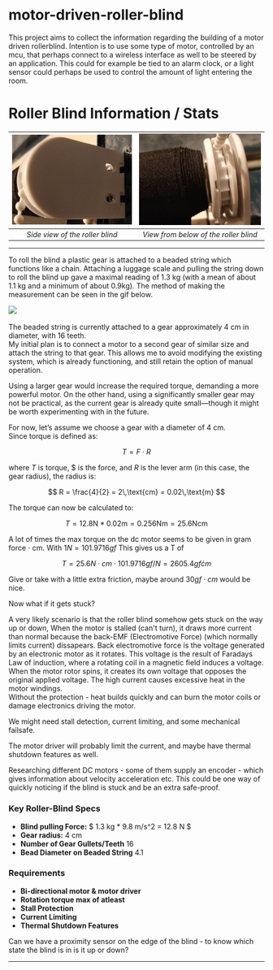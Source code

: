 # motor-driven-roller-blind
This project aims to collect the information regarding the building of a motor driven rollerblind. Intention is to use some type of motor, controlled by an mcu, that perhaps connect to a wireless interface as well to be steered by an application. This could for example be tied to an alarm clock, or a light sensor could perhaps be used to control the amount of light entering the room. 


# Roller Blind Information / Stats

| ![Blind Side View](images/roller_blind_outside.jpg) | ![Blind Motor Close-up](images/roller_blind_below.jpg) |
|:------------------------------------------------:|:-----------------------------------------------------:|
| *Side view of the roller blind*         | *View from below of the roller blind*                   |

---

To roll the blind a plastic gear is attached to a beaded string which functions like a chain. Attaching a luggage scale and pulling the string down to roll the blind up gave a maximal reading of 1.3 kg (with a mean of about 1.1 kg and a minimum of about 0.9kg). The method of making the measurement can be seen in the gif below.

<img src="images/luggage_scale-output.gif" width="300" />

The beaded string is currently attached to a gear approximately 4 cm in diameter, with 16 teeth.  
My initial plan is to connect a motor to a second gear of similar size and attach the string to that gear. This allows me to avoid modifying the existing system, which is already functioning, and still retain the option of manual operation.

Using a larger gear would increase the required torque, demanding a more powerful motor. On the other hand, using a significantly smaller gear may not be practical, as the current gear is already quite small—though it might be worth experimenting with in the future.

For now, let’s assume we choose a gear with a diameter of 4 cm.  
Since torque is defined as:

$$
T = F \cdot R
$$

where $T$ is torque, $ is the force, and $R$ is the lever arm (in this case, the gear radius), the radius is:

$$
  R = \frac{4}{2} = 2\,\text{cm} = 0.02\,\text{m}
$$

The torque can now be calculated to:

$$
  T = 12.8 \text{N} * 0.02 \text{m}  = 0.256 \text{N}\text{m} = 25.6 \text{N}\text{cm} 
$$

A lot of times the max torque on the dc motor seems to be given in gram force $\cdot$ cm. With $1 N = 101.9716 gf$
This gives us a T of

$$
  T = 25.6 N \cdot cm \cdot 101.9716 gf / N = 2605.4 gf \dot cm
$$

Give or take with a little extra friction, maybe around $30 gf \cdot cm$ would be nice.

Now what if it gets stuck?

A very likely scenario is that the roller blind somehow gets stuck on the way up or down, 
When the motor is stalled (can't turn), it draws more current than normal because the back-EMF (Electromotive Force) (which normally limits
current) dissapears. Back electromotive force is the voltage generated by an electronic motor as it rotates. This voltage is the result of Faradays Law of induction, where a rotating coil in a magnetic field induces a voltage. When the motor rotor spins, it creates its own voltage that opposes the original applied voltage. 
The high current causes excessive heat in the motor windings.  
Without the protection - heat builds quickly and can burn the motor coils or damage electronics driving the motor. 

We might need stall detection, current limiting, and some mechanical failsafe. 

The motor driver will probably limit the current, and maybe have thermal shutdown features as well. 

Researching different DC motors - some of them supply an encoder - which gives information about velocity acceleration etc. 
This could be one way of quickly noticing if the blind is stuck and be an extra safe-proof. 

### Key Roller-Blind Specs

- **Blind pulling Force:** $ 1.3 kg * 9.8 m/s^2 = 12.8 N $ 
- **Gear radius:** 4 cm  
- **Number of Gear Gullets/Teeth** 16
- **Bead Diameter on Beaded String** 4.1


### Requirements
- **Bi-directional motor & motor driver**
- **Rotation torque max of atleast**
- **Stall Protection**
- **Current Limiting** 
- **Thermal Shutdown Features**





Can we have a proximity sensor on the edge of the blind - to know which state the blind is in 
is it up or down? 


---
